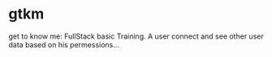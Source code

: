 # gtkm
get to know me: FullStack basic Training. A user connect and see other user data based on his permessions...
